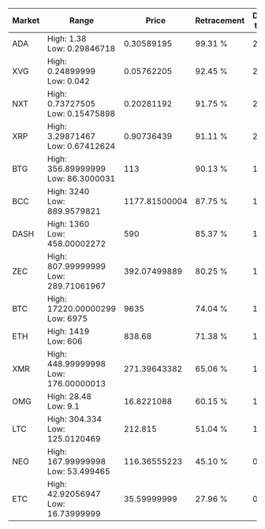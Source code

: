 | Market | Range | Price| Retracement | Doubles to 50% |
| --- | --- | --- | --- | --- |
| ADA | High: 1.38<br />Low: 0.29846718 | 0.30589195 | 99.31 % | 2.74 |
| XVG | High: 0.24899999<br />Low: 0.042 | 0.05762205 | 92.45 % | 2.53 |
| NXT | High: 0.73727505<br />Low: 0.15475898 | 0.20281192 | 91.75 % | 2.20 |
| XRP | High: 3.29871467<br />Low: 0.67412624 | 0.90736439 | 91.11 % | 2.19 |
| BTG | High: 356.89999999<br />Low: 86.3000031 | 113 | 90.13 % | 1.96 |
| BCC | High: 3240<br />Low: 889.9579821 | 1177.81500004 | 87.75 % | 1.75 |
| DASH | High: 1360<br />Low: 458.00002272 | 590 | 85.37 % | 1.54 |
| ZEC | High: 807.99999999<br />Low: 289.71061967 | 392.07499889 | 80.25 % | 1.40 |
| BTC | High: 17220.00000299<br />Low: 6975 | 9635 | 74.04 % | 1.26 |
| ETH | High: 1419<br />Low: 606 | 838.68 | 71.38 % | 1.21 |
| XMR | High: 448.99999998<br />Low: 176.00000013 | 271.39643382 | 65.06 % | 1.15 |
| OMG | High: 28.48<br />Low: 9.1 | 16.8221088 | 60.15 % | 1.12 |
| LTC | High: 304.334<br />Low: 125.0120469 | 212.815 | 51.04 % | 1.01 |
| NEO | High: 167.99999998<br />Low: 53.499465 | 116.36555223 | 45.10 % | 0.00 |
| ETC | High: 42.92056947<br />Low: 16.73999999 | 35.59999999 | 27.96 % | 0.00 |
